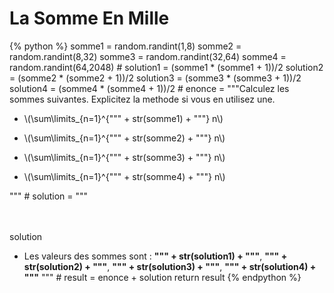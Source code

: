La Somme En Mille
=================
{% python %}
somme1 = random.randint(1,8)
somme2 = random.randint(8,32)
somme3 = random.randint(32,64)
somme4 = random.randint(64,2048)
\#
solution1 = (somme1 * (somme1 + 1))/2
solution2 = (somme2 * (somme2 + 1))/2
solution3 = (somme3 * (somme3 + 1))/2
solution4 = (somme4 * (somme4 + 1))/2
\#
enonce = """<span class="exoSummary">Calculez les sommes suivantes. Explicitez la methode si vous en utilisez une.</span>

+	\\(\sum\limits_{n=1}^{""" + str(somme1) + """} n\\)

+	\\(\sum\limits_{n=1}^{""" + str(somme2) + """} n\\)

+	\\(\sum\limits_{n=1}^{""" + str(somme3) + """} n\\)

+	\\(\sum\limits_{n=1}^{""" + str(somme4) + """} n\\)

"""
\#
solution = """<p><br/><br/><span class="solutionButton">solution</span> <div class="solutionArea">

+	<span class="exoSolution">Les valeurs des sommes sont : **""" + str(solution1) + """**, **""" + str(solution2) + """**, **""" + str(solution3) + """**, **""" + str(solution4) + """**</span>
"""
\#
result = enonce + solution
return result
{% endpython %}